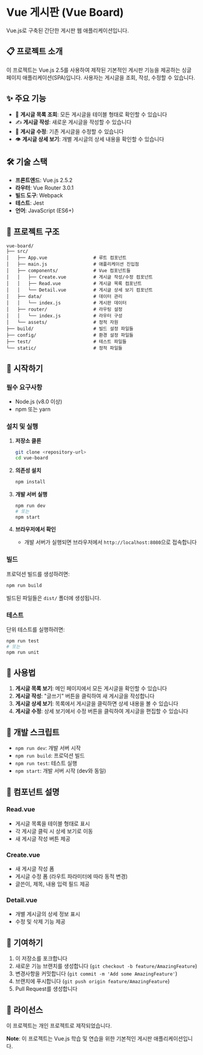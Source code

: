 # Vue 게시판 (Vue Board)

Vue.js로 구축된 간단한 게시판 웹 애플리케이션입니다.

## 📋 프로젝트 소개

이 프로젝트는 Vue.js 2.5를 사용하여 제작된 기본적인 게시판 기능을 제공하는 싱글 페이지 애플리케이션(SPA)입니다. 사용자는 게시글을 조회, 작성, 수정할 수 있습니다.

## ✨ 주요 기능

- 📖 **게시글 목록 조회**: 모든 게시글을 테이블 형태로 확인할 수 있습니다
- ✍️ **게시글 작성**: 새로운 게시글을 작성할 수 있습니다
- 📝 **게시글 수정**: 기존 게시글을 수정할 수 있습니다
- 👁️ **게시글 상세 보기**: 개별 게시글의 상세 내용을 확인할 수 있습니다

## 🛠️ 기술 스택

- **프론트엔드**: Vue.js 2.5.2
- **라우터**: Vue Router 3.0.1
- **빌드 도구**: Webpack
- **테스트**: Jest
- **언어**: JavaScript (ES6+)

## 📁 프로젝트 구조

```
vue-board/
├── src/
│   ├── App.vue                 # 루트 컴포넌트
│   ├── main.js                 # 애플리케이션 진입점
│   ├── components/             # Vue 컴포넌트들
│   │   ├── Create.vue          # 게시글 작성/수정 컴포넌트
│   │   ├── Read.vue            # 게시글 목록 컴포넌트
│   │   └── Detail.vue          # 게시글 상세 보기 컴포넌트
│   ├── data/                   # 데이터 관리
│   │   └── index.js            # 게시판 데이터
│   ├── router/                 # 라우팅 설정
│   │   └── index.js            # 라우터 구성
│   └── assets/                 # 정적 자원
├── build/                      # 빌드 설정 파일들
├── config/                     # 환경 설정 파일들
├── test/                       # 테스트 파일들
└── static/                     # 정적 파일들
```

## 🚀 시작하기

### 필수 요구사항

- Node.js (v8.0 이상)
- npm 또는 yarn

### 설치 및 실행

1. **저장소 클론**

   ```bash
   git clone <repository-url>
   cd vue-board
   ```

2. **의존성 설치**

   ```bash
   npm install
   ```

3. **개발 서버 실행**

   ```bash
   npm run dev
   # 또는
   npm start
   ```

4. **브라우저에서 확인**
   - 개발 서버가 실행되면 브라우저에서 `http://localhost:8080`으로 접속합니다

### 빌드

프로덕션 빌드를 생성하려면:

```bash
npm run build
```

빌드된 파일들은 `dist/` 폴더에 생성됩니다.

### 테스트

단위 테스트를 실행하려면:

```bash
npm run test
# 또는
npm run unit
```

## 📱 사용법

1. **게시글 목록 보기**: 메인 페이지에서 모든 게시글을 확인할 수 있습니다
2. **게시글 작성**: "글쓰기" 버튼을 클릭하여 새 게시글을 작성합니다
3. **게시글 상세 보기**: 목록에서 게시글을 클릭하면 상세 내용을 볼 수 있습니다
4. **게시글 수정**: 상세 보기에서 수정 버튼을 클릭하여 게시글을 편집할 수 있습니다

## 🔧 개발 스크립트

- `npm run dev`: 개발 서버 시작
- `npm run build`: 프로덕션 빌드
- `npm run test`: 테스트 실행
- `npm start`: 개발 서버 시작 (dev와 동일)

## 📝 컴포넌트 설명

### Read.vue

- 게시글 목록을 테이블 형태로 표시
- 각 게시글 클릭 시 상세 보기로 이동
- 새 게시글 작성 버튼 제공

### Create.vue

- 새 게시글 작성 폼
- 게시글 수정 폼 (라우트 파라미터에 따라 동적 변경)
- 글쓴이, 제목, 내용 입력 필드 제공

### Detail.vue

- 개별 게시글의 상세 정보 표시
- 수정 및 삭제 기능 제공

## 🤝 기여하기

1. 이 저장소를 포크합니다
2. 새로운 기능 브랜치를 생성합니다 (`git checkout -b feature/AmazingFeature`)
3. 변경사항을 커밋합니다 (`git commit -m 'Add some AmazingFeature'`)
4. 브랜치에 푸시합니다 (`git push origin feature/AmazingFeature`)
5. Pull Request를 생성합니다

## 📄 라이선스

이 프로젝트는 개인 프로젝트로 제작되었습니다.

**Note**: 이 프로젝트는 Vue.js 학습 및 연습을 위한 기본적인 게시판 애플리케이션입니다.
